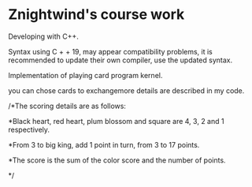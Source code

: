 # Znightwind's course work
Developing with C++.

Syntax using C + + 19, may appear compatibility problems,
it is recommended to update their own compiler,
use the updated syntax.

Implementation of playing card program kernel.

you can chose cards to exchangemore details are described in my code.


/*The scoring details are as follows:

*Black heart, red heart, plum blossom and square are 4, 3, 2 and 1 respectively.

*From 3 to big king, add 1 point in turn, from 3 to 17 points.

*The score is the sum of the color score and the number of points.

*/
